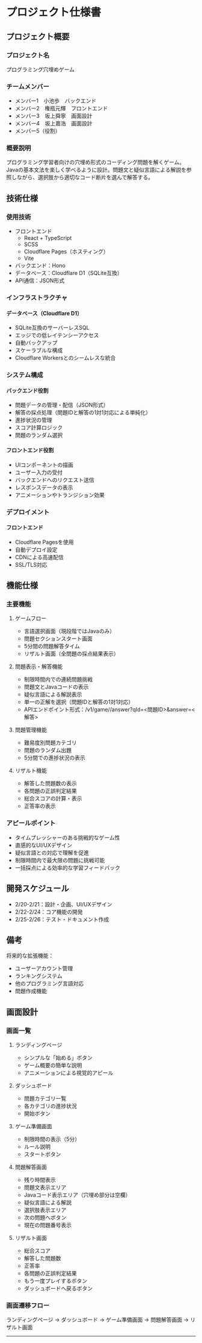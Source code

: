 # プロジェクト仕様書

## プロジェクト概要
### プロジェクト名
プログラミング穴埋めゲーム

### チームメンバー
- メンバー1　小池歩　バックエンド
- メンバー2　権瓶元輝　フロントエンド
- メンバー3　坂上舜寧　画面設計
- メンバー4　坂上嘉浩　画面設計
- メンバー5（役割）

### 概要説明
プログラミング学習者向けの穴埋め形式のコーディング問題を解くゲーム。Javaの基本文法を楽しく学べるように設計。問題文と疑似言語による解説を参照しながら、選択肢から適切なコード断片を選んで解答する。

## 技術仕様
### 使用技術
- フロントエンド
  - React + TypeScript
  - SCSS
  - Cloudflare Pages（ホスティング）
  - Vite
- バックエンド：Hono
- データベース：Cloudflare D1（SQLite互換）
- API通信：JSON形式

### インフラストラクチャ
#### データベース（Cloudflare D1）
- SQLite互換のサーバーレスSQL
- エッジでの低レイテンシーアクセス
- 自動バックアップ
- スケーラブルな構成
- Cloudflare Workersとのシームレスな統合

### システム構成
#### バックエンド役割
- 問題データの管理・配信（JSON形式）
- 解答の採点処理（問題IDと解答の1対1対応による単純化）
- 進捗状況の管理
- スコア計算ロジック
- 問題のランダム選択

#### フロントエンド役割
- UIコンポーネントの描画
- ユーザー入力の受付
- バックエンドへのリクエスト送信
- レスポンスデータの表示
- アニメーションやトランジション効果

### デプロイメント
#### フロントエンド
- Cloudflare Pagesを使用
- 自動デプロイ設定
- CDNによる高速配信
- SSL/TLS対応

## 機能仕様
### 主要機能
1. ゲームフロー
   - 言語選択画面（現段階ではJavaのみ）
   - 問題セクションスタート画面
   - 5分間の問題解答タイム
   - リザルト画面（全問題の採点結果表示）

2. 問題表示・解答機能
   - 制限時間内での連続問題挑戦
   - 問題文とJavaコードの表示
   - 疑似言語による解説表示
   - 単一の正解を選択（問題IDと解答の1対1対応）
   - APIエンドポイント形式：/v1/game/<GameID>/answer?qId=<問題ID>&answer=<解答>

3. 問題管理機能
   - 難易度別問題カテゴリ
   - 問題のランダム出題
   - 5分間での進捗状況の表示

4. リザルト機能
   - 解答した問題数の表示
   - 各問題の正誤判定結果
   - 総合スコアの計算・表示
   - 正答率の表示

### アピールポイント
- タイムプレッシャーのある挑戦的なゲーム性
- 直感的なUI/UXデザイン
- 疑似言語との対応で理解を促進
- 制限時間内で最大限の問題に挑戦可能
- 一括採点による効率的な学習フィードバック

## 開発スケジュール
- 2/20-2/21：設計・企画、UI/UXデザイン
- 2/22-2/24：コア機能の開発
- 2/25-2/26：テスト・ドキュメント作成

## 備考
将来的な拡張機能：
- ユーザーアカウント管理
- ランキングシステム
- 他のプログラミング言語対応
- 問題作成機能

## 画面設計
### 画面一覧
1. ランディングページ
   - シンプルな「始める」ボタン
   - ゲーム概要の簡単な説明
   - アニメーションによる視覚的アピール

2. ダッシュボード
   - 問題カテゴリ一覧
   - 各カテゴリの進捗状況
   - 開始ボタン

3. ゲーム準備画面
   - 制限時間の表示（5分）
   - ルール説明
   - スタートボタン

4. 問題解答画面
   - 残り時間表示
   - 問題文表示エリア
   - Javaコード表示エリア（穴埋め部分は空欄）
   - 疑似言語による解説
   - 選択肢表示エリア
   - 次の問題へボタン
   - 現在の問題番号表示

5. リザルト画面
   - 総合スコア
   - 解答した問題数
   - 正答率
   - 各問題の正誤判定結果
   - もう一度プレイするボタン
   - ダッシュボードへ戻るボタン

### 画面遷移フロー
ランディングページ → ダッシュボード → ゲーム準備画面 → 問題解答画面 → リザルト画面
****